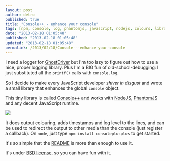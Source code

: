 ```yaml
---
layout: post
author: detro
published: true
title: "Console++ - enhance your console"
tags: [npm, console, log, phantomjs, javascript, nodejs, colours, library, enhance, level, ghostdriver, console++]
date: "2013-02-18 01:05:48"
published: "2013-02-18 01:05:48"
updated: "2013-02-18 01:05:48"
permalink: /2013/02/18/Console---enhance-your-console
---
```


I need a logger for [GhostDriver](https://github.com/detro/ghostdriver) but I'm too lazy to figure out how to use a nice, proper logging library. Plus I'm a BIG fun of old-school-debugging: I just substituted all the `printf()` calls with `console.log`.

So I decide to make every JavaScript developer _shiver in disgust_ and wrote a small library that enhances the global `console` object.

This tiny library is called [Console++](https://github.com/detro/consoleplusplus) and works with [NodeJS](http://nodejs.org), [PhantomJS](http://phantomjs.org) and any decent JavaScript runtime.

<div class="img">
<img src="https://raw.github.com/detro/consoleplusplus/master/README.pics/console++-1.png" />
</div>

It does output colouring, adds timestamps and log level to the lines, and can be used to redirect the output to other media than the console (just register a callback). On `node`, just type `npm install consoleplusplus` to get started.

It's so simple that the [README](https://github.com/detro/consoleplusplus/blob/master/README.md) is more than enough to use it.

It's under [BSD license](http://en.wikipedia.org/wiki/BSD_licenses), so you can have fun with it.

